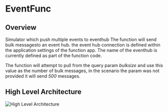# EventFunc
## Overview
Simulator which push multiple events to eventhub
The function will send bulk messagesto an event hub. the event hub connection is defined within the application settings of the function app. The name of the eventhub is currently defined as part of the function code.

The function will attempt to pull from the query param *bulksize* and use this value as the number of bulk messages, in the scenario the param was not provided it will send *500* messages.

## High Level Architecture
![High Level Architecture](https://user-images.githubusercontent.com/37622785/49592639-53ad6900-f97a-11e8-972f-cb27b33031bb.png)
